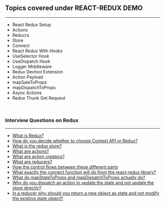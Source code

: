 ## Topics covered under REACT-REDUX DEMO
---
- React Redux Setup
- Actions
- Reducrs
- Store
- Connect
- React Redux With Hooks
- UseSelector Hook
- UseDispatch Hook
- Logger Middleware
- Redux Devtool Extension
- Action Payload
- mapSateToProps
- mapDispatchToProps
- Async Actions
- Redux Thunk Get Request

<br/>

### Interview Questions on Redux 
___

- [What is Redux?](./docs/interview-questions.md#1-what-is-redux)
- [How do you decide whether to choose Context API or Redux?](./docs/interview-questions.md#2-how-do-you-decide-whether-to-choose-context-api-or-redux)
- [What is the redux store?](./docs/interview-questions.md#3-what-is-the-redux-store)
- [What are actions?](./docs/interview-questions.md#4-what-are-actions)
- [What are action creators?](./docs/interview-questions.md#5-what-are-action-creators)
- [What are reducers?](./docs/interview-questions.md#6-what-are-reducers)
- [How the control flows between these different parts](./docs/interview-questions.md#7-how-the-control-flows-between-these-different-parts)
- [What exactly the connect function will do from the react-redux library?](./docs/interview-questions.md#8-what-exactly-the-connect-function-will-do-from-the-react-redux-library)
- [What do mapStateToProps and mapDispatchToProps actually do?](./docs/interview-questions.md#9-what-do-mapstatetoprops-and-mapdispatchtoprops-actually-do)
- [Why do you dispatch an action to update the state and not update the store directly?](./docs/interview-questions.md#10-why-do-you-dispatch-an-action-to-update-the-state-and-not-update-the-store-directly)
- [In a reducer why should you return a new object as state and not modify the existing state object?](./docs/interview-questions.md#11-in-a-reducer-why-should-you-return-a-new-object-as-state-and-not-modify-the-existing-state-object)

